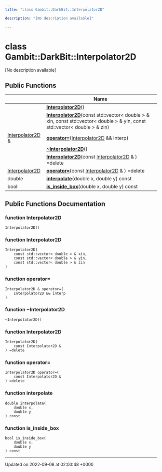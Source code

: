 ```yaml
---
title: "class Gambit::DarkBit::Interpolator2D"

description: "[No description available]"

---
```


# class Gambit::DarkBit::Interpolator2D



[No description available]

## Public Functions

|                | Name           |
| -------------- | -------------- |
| | **[Interpolator2D](/documentation/code/classes/classgambit_1_1darkbit_1_1interpolator2d/#function-gambitdarkbitinterpolator2d-interpolator2d)**() |
| | **[Interpolator2D](/documentation/code/classes/classgambit_1_1darkbit_1_1interpolator2d/#function-gambitdarkbitinterpolator2d-interpolator2d)**(const std::vector< double > & xin, const std::vector< double > & yin, const std::vector< double > & zin) |
| [Interpolator2D](/documentation/code/classes/classgambit_1_1darkbit_1_1interpolator2d/) & | **[operator=](/documentation/code/classes/classgambit_1_1darkbit_1_1interpolator2d/#function-gambitdarkbitinterpolator2d-operator)**([Interpolator2D](/documentation/code/classes/classgambit_1_1darkbit_1_1interpolator2d/) && interp) |
| | **[~Interpolator2D](/documentation/code/classes/classgambit_1_1darkbit_1_1interpolator2d/#function-gambitdarkbitinterpolator2d-interpolator2d)**() |
| | **[Interpolator2D](/documentation/code/classes/classgambit_1_1darkbit_1_1interpolator2d/#function-gambitdarkbitinterpolator2d-interpolator2d)**(const [Interpolator2D](/documentation/code/classes/classgambit_1_1darkbit_1_1interpolator2d/) & ) =delete |
| [Interpolator2D](/documentation/code/classes/classgambit_1_1darkbit_1_1interpolator2d/) | **[operator=](/documentation/code/classes/classgambit_1_1darkbit_1_1interpolator2d/#function-gambitdarkbitinterpolator2d-operator)**(const [Interpolator2D](/documentation/code/classes/classgambit_1_1darkbit_1_1interpolator2d/) & ) =delete |
| double | **[interpolate](/documentation/code/classes/classgambit_1_1darkbit_1_1interpolator2d/#function-gambitdarkbitinterpolator2d-interpolate)**(double x, double y) const |
| bool | **[is_inside_box](/documentation/code/classes/classgambit_1_1darkbit_1_1interpolator2d/#function-gambitdarkbitinterpolator2d-is-inside-box)**(double x, double y) const |

## Public Functions Documentation

### function Interpolator2D

```
Interpolator2D()
```


### function Interpolator2D

```
Interpolator2D(
    const std::vector< double > & xin,
    const std::vector< double > & yin,
    const std::vector< double > & zin
)
```


### function operator=

```
Interpolator2D & operator=(
    Interpolator2D && interp
)
```


### function ~Interpolator2D

```
~Interpolator2D()
```


### function Interpolator2D

```
Interpolator2D(
    const Interpolator2D & 
) =delete
```


### function operator=

```
Interpolator2D operator=(
    const Interpolator2D & 
) =delete
```


### function interpolate

```
double interpolate(
    double x,
    double y
) const
```


### function is_inside_box

```
bool is_inside_box(
    double x,
    double y
) const
```


-------------------------------

Updated on 2022-09-08 at 02:00:48 +0000